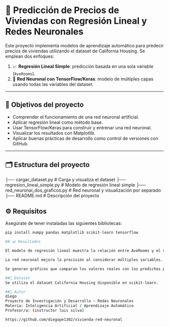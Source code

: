 # 🧠 Predicción de Precios de Viviendas con Regresión Lineal y Redes Neuronales

Este proyecto implementa modelos de aprendizaje automático para predecir precios de viviendas utilizando el dataset de California Housing. Se emplean dos enfoques:

1. 📈 **Regresión Lineal Simple**: predicción basada en una sola variable (`AveRooms`).
2. 🤖 **Red Neuronal con TensorFlow/Keras**: modelo de múltiples capas usando todas las variables del dataset.

---

## 📌 Objetivos del proyecto

- Comprender el funcionamiento de una red neuronal artificial.
- Aplicar regresión lineal como método base.
- Usar TensorFlow/Keras para construir y entrenar una red neuronal.
- Visualizar los resultados con Matplotlib.
- Aplicar buenas prácticas de desarrollo como control de versiones con GitHub.

---

## 🗂️ Estructura del proyecto

├── cargar_dataset.py # Carga y visualiza el dataset
├── regresion_lineal_simple.py # Modelo de regresión lineal simple
├── red_neuronal_dos_graficos.py # Red neuronal y visualización por separado
├── README.md # Descripción del proyecto

## ⚙️ Requisitos

Asegúrate de tener instaladas las siguientes bibliotecas:

```bash
pip install numpy pandas matplotlib scikit-learn tensorflow

## 📊 Resultados

El modelo de regresión lineal muestra la relación entre AveRooms y el valor medio de vivienda.

La red neuronal mejora la precisión al considerar múltiples variables.

Se generan gráficos que comparan los valores reales con los predichos por ambos modelos.

##📁 Dataset
Se utiliza el dataset California Housing disponible en scikit-learn.

##🔧 Autor
diego
Proyecto de Investigación y Desarrollo – Redes Neuronales
Materia: Inteligencia Artificial / Aprendizaje Automático
Profesor/a: (instructor luis silva)

https://github.com/diegope1302/vivienda-red-neuronal